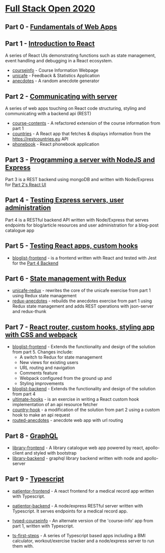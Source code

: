 # [Full Stack Open 2020](https://fullstackopen.com/en/)

## Part 0 - [Fundamentals of Web Apps](https://fullstackopen.com/en/part1/introduction_to_react)

## Part 1 - [Introduction to React](https://fullstackopen.com/en/part1)

A series of React UIs demonstrating functions such as state management, event handling and debugging in a React ecosystem.
- [courseinfo](https://github.com/soundwanders/fullstack-mooc/tree/main/part1/courseinfo) - Course Information Webpage
- [unicafe](https://github.com/soundwanders/fullstack-mooc/tree/main/part1/unicafe) - Feedback & Statistics Application
- [anecdotes](https://github.com/soundwanders/fullstack-mooc/tree/main/part1/anecdotes) - A random anecdote generator

## Part 2 - [Communicating with server](https://fullstackopen.com/en/part2)

A series of web apps touching on React code structuring, styling and communicating with a backend api (REST)

- [course-contents](https://github.com/soundwanders/fullstack-mooc/tree/main/part2/course-contents) - A refactored extension of the course information from part 1
- [countries](https://github.com/soundwanders/fullstack-mooc/tree/main/part2/countries) - A React app that fetches & displays information from the https://restcountries.eu API
- [phonebook](https://github.com/soundwanders/fullstack-mooc/tree/main/part2/phonebook) - React phonebook application

## Part 3 - [Programming a server with NodeJS and Express](https://fullstackopen.com/en/part3)

Part 3 is a REST backend using mongoDB and written with Node/Express for [Part 2's React UI](https://github.com/soundwanders/fullstack-mooc/tree/main/part2)

## Part 4 - [Testing Express servers, user administration](https://fullstackopen.com/en/part4)

Part 4 is a RESTful backend API written with Node/Express that serves endpoints for blog/article resources and user administration for a blog-post catalogue app

## Part 5 - [Testing React apps, custom hooks](https://fullstackopen.com/en/part5)

- [bloglist-frontend](https://github.com/soundwanders/fullstack-mooc/tree/main/part5/bloglist-frontend) - is a frontend written with React and tested with Jest for the [Part 4 Backend](https://github.com/soundwanders/fullstack-mooc/tree/main/part4/bloglist-backend)

## Part 6 - [State management with Redux](https://fullstackopen.com/en/part6)

- [unicafe-redux](https://github.com/soundwanders/fullstack-mooc/tree/main/part6/unicafe-redux) - rewrites the core of the unicafe exercise from part 1 using Redux state management
- [redux-anecdotes](https://github.com/soundwanders/fullstack-mooc/tree/main/part6/redux-anecdotes) - rebuilds the anecdotes exercise from part 1 using Redux state management and adds REST operations with json-server and redux-thunk

## Part 7 - [React router, custom hooks, styling app with CSS and webpack](https://fullstackopen.com/en/part7)

- [bloglist-frontend](https://github.com/soundwanders/fullstack-mooc/tree/main/part7/bloglist-frontend) - Extends the functionality and design of the solution from part 5.
  Changes include:
  - A switch to Redux for state management
  - New views for existing users
  - URL routing and navigation
  - Comments feature
  - Webpack configured from the ground up and
  - Styling improvements
- [bloglist-backend](https://github.com/soundwanders/fullstack-mooc/tree/main//part7/bloglist-backend) - Extends the functionality and design of the solution from part 4
- [ultimate-hooks](https://github.com/soundwanders/fullstack-mooc/tree/main/part7/ultimate-hooks) - is an exercise in writing a React custom hook implementation of an api resource fetcher
- [country-hook](https://github.com/soundwanders/fullstack-mooc/tree/main/part7/country-hook) - a modification of the solution from part 2 using a custom hook to make an api request
- [routed-anecdotes](https://github.com/soundwanders/fullstack-mooc/tree/main/part7/routed-anecdotes) - anecdote web app with url routing

## Part 8 - [GraphQL](https://fullstackopen.com/en/part8)

- [library-frontend](https://github.com/soundwanders/fullstack-mooc/tree/main/part8/library-frontend) - A library catalogue web app powered by react, apollo-client and styled with bootstrap
- [library-backend](https://github.com/soundwanders/fullstack-mooc/tree/main/part8/library-backend) - graphql library backend written with node and apollo-server

## Part 9 - [Typescript](https://fullstackopen.com/en/part9)

- [patientor-frontend](https://github.com/soundwanders/fullstack-mooc/tree/main/part9/patientor-frontend) - A react frontend for a medical record app written with Typescript.

- [patientor-backend](https://github.com/soundwanders/fullstack-mooc/tree/main/part9/patientor-backend) - A node/express RESTful server written with Typescript. It serves endpoints for a medical record app.

- [typed-courseinfo](https://github.com/soundwanders/fullstack-mooc/tree/main/part9/typed-courseinfo) - An alternate version of the 'course-info' app from part 1, written with Typescript.

- [ts-first-steps](https://github.com/soundwanders/fullstack-mooc/tree/main/part9/ts-first-steps) - A series of Typescript based apps including a BMI calculator, workout/exercise tracker and a node/express server to run them with.
